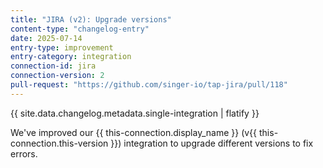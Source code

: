 ```yaml
---
title: "JIRA (v2): Upgrade versions"
content-type: "changelog-entry"
date: 2025-07-14
entry-type: improvement
entry-category: integration
connection-id: jira
connection-version: 2
pull-request: "https://github.com/singer-io/tap-jira/pull/118"
---
```

{{ site.data.changelog.metadata.single-integration | flatify }}

We've improved our {{ this-connection.display_name }} (v{{ this-connection.this-version }}) integration to upgrade different versions to fix errors.
